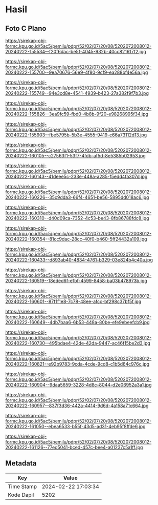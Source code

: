# Hasil

## Foto C Plano

https://sirekap-obj-formc.kpu.go.id/5ac5/pemilu/pdpr/52/02/07/20/08/5202072008012-20240222-155534--f20f6dac-be5f-4045-932b-40cc821617f2.jpg

https://sirekap-obj-formc.kpu.go.id/5ac5/pemilu/pdpr/52/02/07/20/08/5202072008012-20240222-155700--9ea70676-56e9-4f80-9cf9-ea288bf4e56a.jpg

https://sirekap-obj-formc.kpu.go.id/5ac5/pemilu/pdpr/52/02/07/20/08/5202072008012-20240222-155749--94e3cd8e-4541-4939-b423-27a382f9f7b3.jpg

https://sirekap-obj-formc.kpu.go.id/5ac5/pemilu/pdpr/52/02/07/20/08/5202072008012-20240222-155826--3ea9fc59-fbd0-4b8b-9f20-e98268995f34.jpg

https://sirekap-obj-formc.kpu.go.id/5ac5/pemilu/pdpr/52/02/07/20/08/5202072008012-20240222-155903--fbe5795b-5b3e-4555-9419-c66a73112d13.jpg

https://sirekap-obj-formc.kpu.go.id/5ac5/pemilu/pdpr/52/02/07/20/08/5202072008012-20240222-160105--c27563f1-53f7-4fdb-af5d-8e5385b02953.jpg

https://sirekap-obj-formc.kpu.go.id/5ac5/pemilu/pdpr/52/02/07/20/08/5202072008012-20240222-160143--41deee5c-233e-448a-a285-f5edd4fa307d.jpg

https://sirekap-obj-formc.kpu.go.id/5ac5/pemilu/pdpr/52/02/07/20/08/5202072008012-20240222-160226--35c9dda3-66f4-4651-be56-5895dd018ac6.jpg

https://sirekap-obj-formc.kpu.go.id/5ac5/pemilu/pdpr/52/02/07/20/08/5202072008012-20240222-160310--d40d09ca-7352-4c53-be43-8fb86788fdc8.jpg

https://sirekap-obj-formc.kpu.go.id/5ac5/pemilu/pdpr/52/02/07/20/08/5202072008012-20240222-160354--81cc9dac-28cc-40f0-b460-5ff24432a109.jpg

https://sirekap-obj-formc.kpu.go.id/5ac5/pemilu/pdpr/52/02/07/20/08/5202072008012-20240222-160433--d893ab40-4834-4761-b329-03e824b4c40a.jpg

https://sirekap-obj-formc.kpu.go.id/5ac5/pemilu/pdpr/52/02/07/20/08/5202072008012-20240222-160519--18eded6f-e1bf-4599-8458-ba03b478973b.jpg

https://sirekap-obj-formc.kpu.go.id/5ac5/pemilu/pdpr/52/02/07/20/08/5202072008012-20240222-160601--87f1f1e8-7c78-48ee-afcc-bf298c37bf5f.jpg

https://sirekap-obj-formc.kpu.go.id/5ac5/pemilu/pdpr/52/02/07/20/08/5202072008012-20240222-160649--4db7baa6-6b53-448a-80be-efe9ebeefcb9.jpg

https://sirekap-obj-formc.kpu.go.id/5ac5/pemilu/pdpr/52/02/07/20/08/5202072008012-20240222-160730--495bdae4-42de-42da-9447-ac46f15be2d3.jpg

https://sirekap-obj-formc.kpu.go.id/5ac5/pemilu/pdpr/52/02/07/20/08/5202072008012-20240222-160821--e92b9783-9cda-4cde-9cd8-c1b5d64c976c.jpg

https://sirekap-obj-formc.kpu.go.id/5ac5/pemilu/pdpr/52/02/07/20/08/5202072008012-20240222-160904--9daa5659-3228-4d8c-8044-d2e06952a3a1.jpg

https://sirekap-obj-formc.kpu.go.id/5ac5/pemilu/pdpr/52/02/07/20/08/5202072008012-20240222-160957--837f3d36-442a-4414-9d6d-4a158a71c664.jpg

https://sirekap-obj-formc.kpu.go.id/5ac5/pemilu/pdpr/52/02/07/20/08/5202072008012-20240222-161050--ebea6533-b55f-43d5-ad31-4eb95f8ffde6.jpg

https://sirekap-obj-formc.kpu.go.id/5ac5/pemilu/pdpr/52/02/07/20/08/5202072008012-20240222-161126--77ed5041-bced-457c-bee4-a01237c5a1ff.jpg


## Metadata

| Key        | Value               |
| ---------- | ------------------- |
| Time Stamp | 2024-02-22 17:03:34 |
| Kode Dapil | 5202                |




